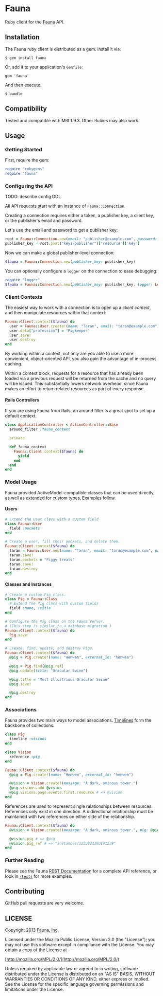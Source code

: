 # Fauna

Ruby client for the [Fauna](http://fauna.org) API.

## Installation

The Fauna ruby client is distributed as a gem. Install it via:

    $ gem install fauna

Or, add it to your application's `Gemfile`:

    gem 'fauna'

And then execute:

    $ bundle

## Compatibility

Tested and compatible with MRI 1.9.3. Other Rubies may also work.

## Usage

### Getting Started

First, require the gem:

```ruby
require "rubygems"
require "fauna"
```

### Configuring the API

TODO: describe config DDL

All API requests start with an instance of `Fauna::Connection`.

Creating a connection requires either a token, a publisher key, a
client key, or the publisher's email and password.

Let's use the email and password to get a publisher key:

```ruby
root = Fauna::Connection.new(email: "publisher@example.com", password: "secret")
publisher_key = root.post("keys/publisher")['resource']['key']
```

Now we can make a global publisher-level connection:

```ruby
$fauna = Fauna::Connection.new(publisher_key: publisher_key)
```

You can optionally configure a `logger` on the connection to ease
debugging:

```ruby
require "logger"
$fauna = Fauna::Connection.new(publisher_key: publisher_key, logger: Logger.new(STDERR))
```

### Client Contexts

The easiest way to work with a connection is to open up a *client
context*, and then manipulate resources within that context:

```ruby
Fauna::Client.context($fauna) do
  user = Fauna::User.create!(name: "Taran", email: "taran@example.com")
  user.data["profession"] = "Pigkeeper"
  user.save!
  user.destroy
end
```

By working within a context, not only are you able to use a more
convienient, object-oriented API, you also gain the advantage of
in-process caching.

Within a context block, requests for a resource that has already been
loaded via a previous request will be returned from the cache and no
query will be issued. This substantially lowers network overhead,
since Fauna makes an effort to return related resources as part of
every response.

#### Rails Controllers

If you are using Fauna from Rails, an around filter is a great spot to
set up a default context.

```ruby
class ApplicationController < ActionController::Base
  around_filter :fauna_context

  private

  def fauna_context
    Fauna::Client.context($fauna) do
      yield
    end
  end
end
```

### Model Usage

Fauna provided ActiveModel-compatible classes that can be used
directly, as well as extended for custom types. Examples follow.

#### Users

```ruby
# Extend the User class with a custom field
class Fauna::User
  field :pockets
end

# Create a user, fill their pockets, and delete them.
Fauna::Client.context($fauna) do
  taran = Fauna::User.new(name: "Taran", email: "taran@example.com", password: "secret")
  taran.save!
  taran.pockets = "Piggy treats"
  taran.save!
  taran.destroy
end
```

#### Classes and Instances

```ruby
# Create a custom Pig class.
class Pig < Fauna::Class
  # Extend the Pig class with custom fields
  field :name, :title
end

# Configure the Pig class on the Fauna server.
# (This step is similar to a database migration.)
Fauna::Client.context($fauna) do
  Pig.save!
end

# Create, find, update, and destroy Pigs.
Fauna::Client.context($fauna) do
  @pig = Pig.create!(name: "Henwen", external_id: "henwen")

  @pig = Pig.find(@pig.ref)
  @pig.update(title: "Oracular Swine")

  @pig.title = "Most Illustrious Oracular Swine"
  @pig.save!

  @pig.destroy
end
```

### Associations

Fauna provides two main ways to model associations.
[Timelines](https://fauna.org/API#timelines) form the backbone of
collections.

```ruby
class Pig
  timeline :visions
end

class Vision
  reference :pig
end

Fauna::Client.context($fauna) do
  @pig = Pig.create!(name: "Henwen", external_id: "henwen")

  @vision = Vision.create!(message: "A dark, ominous tower.")
  @pig.visions.add @vision
  @pig.visions.page.events.first.resource # => @vision
end
```

References are used to represent single relationships between
resources. References only exist in one direction. A bidirectional
relationship must be maintained with two references on either side of
the relationship.

```ruby
Fauna::Client.context($fauna) do
  @vision = Vision.create!(message: "A dark, ominous tower.", pig: @pig)

  @vision.pig # => @pig
  @vision.pig_ref # => "instances/1235921393191239"
end
```

### Further Reading

Please see the Fauna [REST Documentation](https://fauna.org/API) for a
complete API reference, or look in [`/tests`](https://github.com/fauna/fauna-ruby/tree/master/test) for more examples.

## Contributing

GitHub pull requests are very welcome.

## LICENSE

Copyright 2013 [Fauna, Inc.](https://fauna.org/)

Licensed under the Mozilla Public License, Version 2.0 (the "License"); you may
not use this software except in compliance with the License. You may obtain a
copy of the License at

[http://mozilla.org/MPL/2.0/](http://mozilla.org/MPL/2.0/)

Unless required by applicable law or agreed to in writing, software distributed
under the License is distributed on an "AS IS" BASIS, WITHOUT WARRANTIES OR
CONDITIONS OF ANY KIND, either express or implied. See the License for the
specific language governing permissions and limitations under the License.
